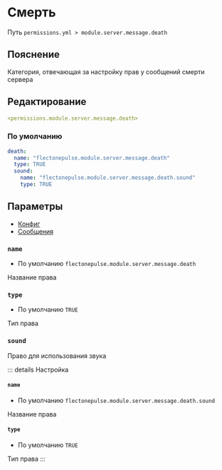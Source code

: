 # Смерть
Путь `permissions.yml > module.server.message.death`

## Пояснение
Категория, отвечающая за настройку прав у сообщений смерти сервера

## Редактирование
```yaml
<permissions.module.server.message.death>
```

### По умолчанию
```yaml
death:
  name: "flectonepulse.module.server.message.death"
  type: TRUE
  sound:
    name: "flectonepulse.module.server.message.death.sound"
    type: TRUE
```

## Параметры

- [Конфиг](/ru/config/module/server/messsage/death/)
- [Сообщения](/ru/messages/ru_ru/module/server/message/death/)

### `name`
- По умолчанию `flectonepulse.module.server.message.death`

Название права

### `type`
- По умолчанию `TRUE`

Тип права

### `sound`

Право для использования звука

::: details Настройка
#### `name`
- По умолчанию `flectonepulse.module.server.message.death.sound`

Название права

#### `type`
- По умолчанию `TRUE`

Тип права
:::

<!--@include: @/ru/parts/permission.md-->

